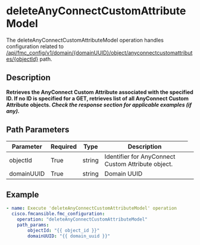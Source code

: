 # deleteAnyConnectCustomAttributeModel

The deleteAnyConnectCustomAttributeModel operation handles configuration related to [/api/fmc_config/v1/domain/{domainUUID}/object/anyconnectcustomattributes/{objectId}](/paths//api/fmc_config/v1/domain/{domain_uuid}/object/anyconnectcustomattributes/{object_id}.md) path.&nbsp;
## Description
**Retrieves the AnyConnect Custom Attribute associated with the specified ID. If no ID is specified for a GET, retrieves list of all AnyConnect Custom Attribute objects. _Check the response section for applicable examples (if any)._**

## Path Parameters
| Parameter | Required | Type | Description |
| --------- | -------- | ---- | ----------- |
| objectId | True | string <td colspan=3> Identifier for AnyConnect Custom Attribute object. |
| domainUUID | True | string <td colspan=3> Domain UUID |

## Example
```yaml
- name: Execute 'deleteAnyConnectCustomAttributeModel' operation
  cisco.fmcansible.fmc_configuration:
    operation: "deleteAnyConnectCustomAttributeModel"
    path_params:
        objectId: "{{ object_id }}"
        domainUUID: "{{ domain_uuid }}"

```